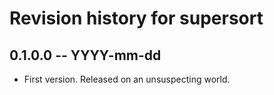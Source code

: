 # Revision history for supersort

## 0.1.0.0 -- YYYY-mm-dd

* First version. Released on an unsuspecting world.
